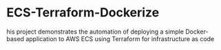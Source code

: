 # ECS-Terraform-Dockerize
his project demonstrates the automation of deploying a simple Docker-based application to AWS ECS using Terraform for infrastructure as code 
